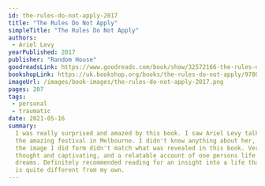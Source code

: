 ```yaml
---
id: the-rules-do-not-apply-2017
title: "The Rules Do Not Apply"
simpleTitle: "The Rules Do Not Apply"
authors: 
 - Ariel Levy
yearPublished: 2017
publisher: "Random House"
goodreadsLink: https://www.goodreads.com/book/show/32572166-the-rules-do-not-apply
bookshopLink: https://uk.bookshop.org/books/the-rules-do-not-apply/9780349005324
imageUrl: /images/book-images/the-rules-do-not-apply-2017.png
pages: 207
tags: 
 - personal
 - traumatic
date: 2021-05-16
summary: 
  I was really surprised and amazed by this book. I saw Ariel Levy talk at
  the amazing festival in Melbourne. I didn't know anything about her, but
  the image I did form didn't match what was revealed in this book. Very
  thought and captivating, and a relatable account of one persons life and
  dreams. Definitely recommended reading for an insight into a life that
  is quite different from my own.
---
```


